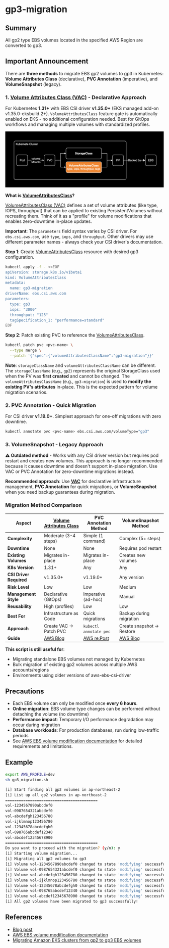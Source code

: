 # gp3-migration

## Summary

All gp2 type EBS volumes located in the specified AWS Region are converted to gp3.

## Important Announcement

There are **three methods** to migrate EBS gp2 volumes to gp3 in Kubernetes: **Volume Attributes Class** (declarative), **PVC Annotation** (imperative), and **VolumeSnapshot** (legacy).

### 1. [Volume Attributes Class (VAC)](https://kubernetes.io/docs/concepts/storage/volume-attributes-classes/) - Declarative Approach

For Kubernetes **1.31+** with EBS CSI driver **v1.35.0+** (EKS managed add-on v1.35.0-eksbuild.2+). `VolumeAttributesClass` feature gate is automatically enabled on EKS - no additional configuration needed. Best for GitOps workflows and managing multiple volumes with standardized profiles.

![Kubernetes Architecture](./docs/1.png)

**What is [VolumeAttributesClass](https://kubernetes.io/docs/concepts/storage/volume-attributes-classes/)?**

[VolumeAttributesClass (VAC)](https://kubernetes.io/docs/concepts/storage/volume-attributes-classes/) defines a set of volume attributes (like type, IOPS, throughput) that can be applied to existing PersistentVolumes without recreating them. Think of it as a "profile" for volume modifications that enables zero-downtime in-place updates.

**Important**: The `parameters` field syntax varies by CSI driver. For `ebs.csi.aws.com`, use `type`, `iops`, and `throughput`. Other drivers may use different parameter names - always check your CSI driver's documentation.

**Step 1**: Create [VolumeAttributesClass](https://kubernetes.io/docs/concepts/storage/volume-attributes-classes/) resource with desired gp3 configuration.

```bash
kubectl apply -f - <<EOF
apiVersion: storage.k8s.io/v1beta1
kind: VolumeAttributesClass
metadata:
  name: gp3-migration
driverName: ebs.csi.aws.com
parameters:
  type: gp3
  iops: "3000"
  throughput: "125"
  tagSpecification_1: "performance=standard"
EOF
```

**Step 2**: Patch existing PVC to reference the [VolumeAttributesClass](https://kubernetes.io/docs/concepts/storage/volume-attributes-classes/).

```bash
kubectl patch pvc <pvc-name> \
  --type merge \
  --patch '{"spec":{"volumeAttributesClassName":"gp3-migration"}}'
```

**Note**: `storageClassName` and `volumeAttributesClassName` can be different. The `storageClassName` (e.g., `gp2`) represents the original StorageClass used when the PV was **first created** and cannot be changed. The `volumeAttributesClassName` (e.g., `gp3-migration`) is used to **modify the existing PV's attributes** in-place. This is the expected pattern for volume migration scenarios.

### 2. PVC Annotation - Quick Migration

For CSI driver **v1.19.0+**. Simplest approach for one-off migrations with zero downtime.

```bash
kubectl annotate pvc <pvc-name> ebs.csi.aws.com/volumeType="gp3"
```

### 3. VolumeSnapshot - Legacy Approach

**⚠️ Outdated method** - Works with any CSI driver version but requires pod restart and creates new volumes. This approach is no longer recommended because it causes downtime and doesn't support in-place migration. Use VAC or PVC Annotation for zero-downtime migrations instead.

**Recommended approach**: Use **[VAC](https://kubernetes.io/docs/concepts/storage/volume-attributes-classes/)** for declarative infrastructure management, **PVC Annotation** for quick migrations, or **VolumeSnapshot** when you need backup guarantees during migration.

### Migration Method Comparison

| Aspect | [Volume Attributes Class](https://kubernetes.io/docs/concepts/storage/volume-attributes-classes/) | PVC Annotation Method | VolumeSnapshot Method |
|--------|------------------------|----------------------|----------------------|
| **Complexity** | Moderate (3-4 steps) | Simple (1 command) | Complex (5+ steps) |
| **Downtime** | None | None | Requires pod restart |
| **Existing Volumes** | Migrates in-place | Migrates in-place | Creates new volumes |
| **K8s Version** | 1.31+ | Any | Any |
| **CSI Driver Required** | v1.35.0+ | v1.19.0+ | Any version |
| **Risk Level** | Low | Low | Medium |
| **Management Style** | Declarative (GitOps) | Imperative (ad-hoc) | Manual |
| **Reusability** | High (profiles) | Low | Low |
| **Best For** | Infrastructure as Code | Quick migrations | Backup during migration |
| **Approach** | Create VAC → Patch PVC | `kubectl annotate pvc` | Create snapshot → Restore |
| **Guide** | [AWS Blog](https://aws.amazon.com/ko/blogs/containers/modify-amazon-ebs-volumes-on-kubernetes-with-volume-attributes-classes/) | [AWS re:Post](https://repost.aws/knowledge-center/eks-migrate-ebs-volume-g3) | [AWS Blog](https://aws.amazon.com/ko/blogs/containers/migrating-amazon-eks-clusters-from-gp2-to-gp3-ebs-volumes/) |

**This script is still useful for**:
- Migrating standalone EBS volumes not managed by Kubernetes
- Bulk migration of existing gp2 volumes across multiple AWS accounts/regions
- Environments using older versions of aws-ebs-csi-driver

## Precautions

- Each EBS volume can only be modified once **every 6 hours**.
- **Online migration**: EBS volume type changes can be performed without detaching the volume (no downtime)
- **Performance impact**: Temporary I/O performance degradation may occur during migration
- **Database workloads**: For production databases, run during low-traffic periods
- See [AWS EBS volume modification documentation](https://docs.aws.amazon.com/ebs/latest/userguide/ebs-modify-volume.html#elastic-volumes-considerations) for detailed requirements and limitations.

## Example

```bash
export AWS_PROFILE=dev
sh gp3_migration.sh
```

```bash
[i] Start finding all gp2 volumes in ap-northeast-2
[i] List up all gp2 volumes in ap-northeast-2
=========================================
vol-1234567890abcdef0
vol-0987654321abcdef0
vol-abcdefgh123456780
vol-ijklmnop123456780
vol-12345678abcdefgh0
vol-098765abcdef12340
vol-abcdef12345678900
=========================================
Do you want to proceed with the migration? (y/n): y
[i] Starting volume migration...
[i] Migrating all gp2 volumes to gp3
[i] Volume vol-1234567890abcdef0 changed to state 'modifying' successfully.
[i] Volume vol-0987654321abcdef0 changed to state 'modifying' successfully.
[i] Volume vol-abcdefgh123456780 changed to state 'modifying' successfully.
[i] Volume vol-ijklmnop123456780 changed to state 'modifying' successfully.
[i] Volume vol-12345678abcdefgh0 changed to state 'modifying' successfully.
[i] Volume vol-098765abcdef12340 changed to state 'modifying' successfully.
[i] Volume vol-abcdef12345678900 changed to state 'modifying' successfully.
[i] All gp2 volumes have been migrated to gp3 successfully!
```

## References

- [Blog post](https://younsl.github.io/blog/script-gp2-volumes-to-gp3-migration/)
- [AWS EBS volume modification documentation](https://docs.aws.amazon.com/ebs/latest/userguide/ebs-modify-volume.html#elastic-volumes-considerations)
- [Migrating Amazon EKS clusters from gp2 to gp3 EBS volumes](https://aws.amazon.com/ko/blogs/containers/migrating-amazon-eks-clusters-from-gp2-to-gp3-ebs-volumes/)
